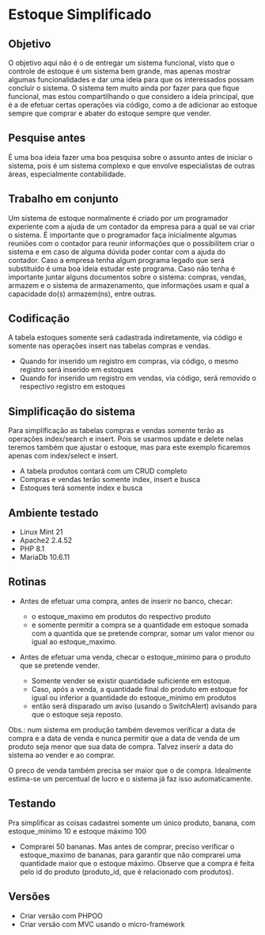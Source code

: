 # Estoque Simplificado

## Objetivo

O objetivo aqui não é o de entregar um sistema funcional, visto que o controle de estoque é um sistema bem grande, mas apenas mostrar algumas funcionalidades e dar uma ideia para que os interessados possam concluir o sistema. O sistema tem muito ainda por fazer para que fique funcional, mas estou compartilhando o que considero a ideia principal, que é a de efetuar certas operações via código, como a de adicionar ao estoque sempre que comprar e abater do estoque sempre que vender.

## Pesquise antes

É uma boa ideia fazer uma boa pesquisa sobre o assunto antes de iniciar o sistema, pois é um sistema complexo e que envolve especialistas de outras áreas, especialmente contabilidade.

## Trabalho em conjunto

Um sistema de estoque normalmente é criado por um programador experiente com a ajuda de um contador da empresa para a qual se vai criar o sistema. É importante que o programador faça inicialmente algumas reuniões com o contador para reunir informações que o possibilitem criar o sistema e em caso de alguma dúvida poder contar com a ajuda do contador. Caso a empresa tenha algum programa legado que será substituído é uma boa ideia estudar este programa. Caso não tenha é importante juntar alguns documentos sobre o sistema: compras, vendas, armazem e o sistema de armazenamento, que informações usam e qual a capacidade do(s) armazem(ns), entre outras.

## Codificação

A tabela estoques somente será cadastrada indiretamente, via código e somente nas operações insert nas tabelas compras e vendas.

- Quando for inserido um registro em compras, via código, o mesmo registro será inserido em estoques
- Quando for inserido um registro em vendas, via código, será removido o respectivo registro em estoques

## Simplificação do sistema

Para simplificação as tabelas compras e vendas somente terão as operações index/search e insert. Pois se usarmos update e delete nelas teremos também que ajustar o estoque, mas para este exemplo ficaremos apenas com index/select e insert.

- A tabela produtos contará com um CRUD completo
- Compras e vendas terão somente index, insert e busca
- Estoques terá somente index e busca

## Ambiente testado

- Linux Mint 21
- Apache2 2.4.52
- PHP 8.1
- MariaDb 10.6.11

## Rotinas

- Antes de efetuar uma compra, antes de inserir no banco, checar:
    - o estoque_maximo em produtos do respectivo produto 
    - e somente permitir a compra se a quantidade em estoque somada com a quantida que se pretende comprar,  somar um valor menor ou igual ao estoque_maximo.

- Antes de efetuar uma venda, checar o estoque_minimo para o produto que se pretende vender. 
    - Somente vender se existir quantidade suficiente em estoque. 
    - Caso, após a venda, a quantidade final do produto em estoque for igual ou inferior a quantidade do estoque_minimo em produtos 
    - então será disparado um aviso (usando o SwitchAlert) avisando para que o estoque seja reposto.

Obs.: num sistema em produção também devemos verificar a data de compra e a data de venda e nunca permitir que a data de venda de um produto seja menor que sua data de compra. Talvez inserir a data do sistema ao vender e ao comprar.

O preco de venda também precisa ser maior que o de compra. Idealmente estima-se um percentual de lucro e o sistema já faz isso automaticamente.


## Testando

Pra simplificar as coisas cadastrei somente um único produto, banana, com estoque_minimo 10 e estoque máximo 100


- Comprarei 50 bananas. Mas antes de comprar, preciso verificar o estoque_maximo de bananas, para garantir que não comprarei uma quantidade maior que o estoque máximo. Observe que a compra é feita pelo id do produto (produto_id, que é relacionado com produtos).

## Versões

- Criar versão com PHPOO
- Criar versão com MVC usando o micro-framework
